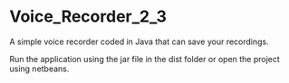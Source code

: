 # Voice_Recorder_2_3
A simple voice recorder coded in Java that can save your recordings.

Run the application using the jar file in the dist folder or open the project using netbeans.
